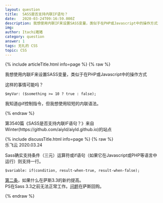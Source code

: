 ```yaml
---
layout: question
title:  SASS是否支持内联IF语句？
date:   2020-03-24T09:16:59.000Z
description: 我想使用内联IF来设置SASS变量，类似于在PHP或Javascript中的操作方式这样的事情可能吗？$myVar  ($something >=...
img: 
author: Itachi猪猪
category: question
answer: 1
tags: 无礼的 CSS
topic: CSS
---
```

<div class="article-root">
  <div class="article">
    {% include articleTitle.html info=page %}
    {% raw %}
    <div class="article-content"><p><font style="vertical-align: inherit;"><font style="vertical-align: inherit;">我想使用内联IF来设置SASS变量，类似于在PHP或Javascript中的操作方式</font></font></p>

<p><font style="vertical-align: inherit;"><font style="vertical-align: inherit;">这样的事情可能吗？</font></font></p>

<pre><code>$myVar: ($something &gt;= 10 ? true : false);
</code></pre>

<p><font style="vertical-align: inherit;"><font style="vertical-align: inherit;">我知道@if控制指令，但我想使用较短的内联语法。</font></font></p></div>
    {% endraw %}
  </div>
  <p class="winter_mark">第3540篇《SASS是否支持内联IF语句？》来自Winter(https://github.com/aiyld/aiyld.github.io)的站点</p>
  <div class="discuss-wrapper">
    {% include discussTitle.html info=page %}
    {% raw %}
    <div class="discuss-item">
        <div class="discuss-parent">
          <div class="discuss-meta">
            <span class="discuss-user">乐飞云</span>
            <span class="discuss-time">2020.03.24</span>
          </div>
          <div class="discuss-comment"><p><font style="vertical-align: inherit;"><font style="vertical-align: inherit;">Sass确实支持条件（三元）运算符或if语句（如果它在Javascript或PHP等语言中运行）则支持一行。</font></font></p>

<pre><code>$variable: if(condition, result-when-true, result-when-false);
</code></pre>

<p><a href="http://thesassway.com/news/sass-3-3-released#if"><font style="vertical-align: inherit;"><font style="vertical-align: inherit;">第二条</font></font></a><font style="vertical-align: inherit;"><font style="vertical-align: inherit;">，如果什么在萨斯3.3的新约提高。</font></font><br><font style="vertical-align: inherit;"><font style="vertical-align: inherit;">
PS在Sass 3.3之前无法正常工作。</font></font><a href="//github.com/sass/sass/pull/836"><font style="vertical-align: inherit;"><font style="vertical-align: inherit;">问题</font></font></a><font style="vertical-align: inherit;"><font style="vertical-align: inherit;">在萨斯回购。</font></font></p></div>
        </div></div>
    {% endraw %}
  </div>
<div>
